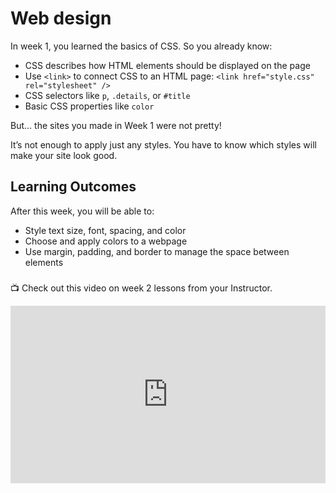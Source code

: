 # Web design

In week 1, you learned the basics of CSS. So you already know:

- CSS describes how HTML elements should be displayed on the page
- Use `<link>` to connect CSS to an HTML page: `<link href="style.css" rel="stylesheet" />`
- CSS selectors like `p`, `.details`, or `#title`
- Basic CSS properties like `color`

But... the sites you made in Week 1 were not pretty!

It’s not enough to apply just any styles. You have to know which styles will make your site look good.

## Learning Outcomes

After this week, you will be able to:

- Style text size, font, spacing, and color
- Choose and apply colors to a webpage
- Use margin, padding, and border to manage the space between elements
<!-- - Have an idea of cool projects you can build using HTML and CSS -->

### <p></p>

<aside>

📺 Check out this video on week 2 lessons from your Instructor.

</aside>

<div style="position: relative; padding-bottom: 56.25%; height: 0;"><iframe src="https://www.youtube.com/embed/S7MtdH2yBLk" title="CSS Colors" frameborder="0" webkitallowfullscreen mozallowfullscreen allowfullscreen style="position: absolute; top: 0; left: 0; width: 100%; height: 100%;"></iframe></div>


